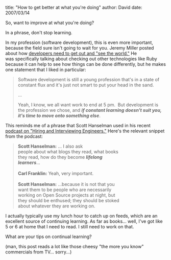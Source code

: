 
title: "How to get better at what you're doing"
author: David
date: 2007/03/14

<p>So, want to improve at what you're doing?</p> <p>In&nbsp;a phrase, don't stop learning.</p> <p>In my profession (software development), this is even more important, because the field sure isn't going to wait for you. Jeremy Miller posted about how <a href="http://codebetter.com/blogs/jeremy.miller/archive/2007/03/15/More-from-the-MVP-Summit_3A00_--Go-forth-and-see-the-world_2100_.aspx">developers need to get out and "see the world."</a>&nbsp;He was&nbsp;specifically talking about checking out other technologies like Ruby because it can help to see how things can be done differently, but he makes one statement that I liked in particular:</p> <blockquote> <p>Software development is still a young profession that's in a state of constant flux and it's just not smart to put your head in the sand.</p> <p>...</p> <p>Yeah, I know, we all want work to end at 5 pm.&nbsp; But development is the profession we chose, and <strong><em>if constant learning doesn't suit you, it's time to move onto something else</em></strong>.</p></blockquote> <p>This reminds me of a phrase that Scott Hanselman used in&nbsp;his&nbsp;recent <a href="http://www.hanselminutes.com/default.aspx?showID=69">podcast on "Hiring and Interviewing Engineers."</a> Here's the relevant snippet from the podcast:</p> <blockquote> <p><strong>Scott Hanselman:</strong> ... I also ask<br>people about what blogs they read, what books<br>they read, how do they become <strong><em>lifelong<br>learners</em></strong>...<br><br><strong>Carl Franklin:</strong> Yeah, very important.<br><br><strong>Scott Hanselman:</strong> ...because it is not that you<br>want them to be people who are necessarily<br>working on Open Source projects at night, but<br>they should be enthused; they should be stoked<br>about whatever they are working on.</p></blockquote> <p>I actually typically use my lunch hour to catch up on feeds, which are an excellent source of continuing learning. As far as books... well, I've got like 5 or 6 at home that I need to read. I still need to work on that.</p> <p>What are your tips on continual learning?</p> <p>(man, this post reads a lot like those cheesy "the more you know" commercials from TV... sorry...)</p>
